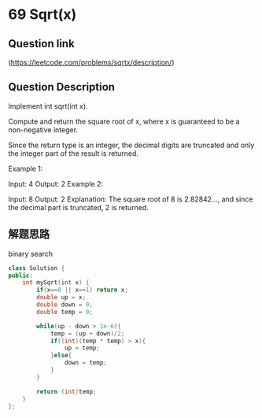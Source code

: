 # 69 Sqrt(x)

## Question link
(https://leetcode.com/problems/sqrtx/description/)

## Question Description

Implement int sqrt(int x).

Compute and return the square root of x, where x is guaranteed to be a non-negative integer.

Since the return type is an integer, the decimal digits are truncated and only the integer part of the result is returned.

Example 1:

Input: 4
Output: 2
Example 2:

Input: 8
Output: 2
Explanation: The square root of 8 is 2.82842..., and since 
             the decimal part is truncated, 2 is returned.

## 解题思路
binary search

```c++
class Solution {
public:
    int mySqrt(int x) {
        if(x==0 || x==1) return x;
        double up = x;
        double down = 0;
        double temp = 0;

        while(up - down > 1e-6){
            temp = (up + down)/2;
            if((int)(temp * temp) > x){
                up = temp;
            }else{
                down = temp;
            }
        }

        return (int)temp;
    }
};
```